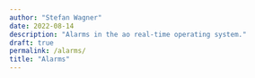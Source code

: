 ```yaml
---
author: "Stefan Wagner"
date: 2022-08-14
description: "Alarms in the ao real-time operating system."
draft: true
permalink: /alarms/
title: "Alarms"
---
```

